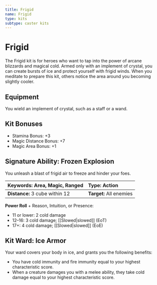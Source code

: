```yaml
---
title: Frigid
name: Frigid
type: kits
subtype: caster kits
---
```


# Frigid

The Frigid kit is for heroes who want to tap into the power of arcane blizzards and magical cold. Armed only with an implement of crystal, you can create bursts of ice and protect yourself with frigid winds. When you meditate to prepare this kit, others notice the area around you becoming slightly cooler.

## Equipment

You wield an implement of crystal, such as a staff or a wand.

## Kit Bonuses

- Stamina Bonus: +3
- Magic Distance Bonus: +7
- Magic Area Bonus: +1

## Signature Ability: Frozen Explosion

You unleash a blast of frigid air to freeze and hinder your foes.

| **Keywords:** Area, Magic, Ranged | **Type:** Action        |
| :-------------------------------- | :---------------------- |
| **Distance:** 3 cube within 12    | **Target:** All enemies |

**Power Roll** + Reason, Intuition, or Presence:

- 11 or lower: 2 cold damage
- 12–16: 3 cold damage; [[Slowed|slowed]] (EoT)
- 17+: 4 cold damage; [[Slowed|slowed]] (EoE)

## Kit Ward: Ice Armor

Your ward covers your body in ice, and grants you the following benefits:

- You have cold immunity and fire immunity equal to your highest characteristic score.
- When a creature damages you with a melee ability, they take cold damage equal to your highest characteristic score.
